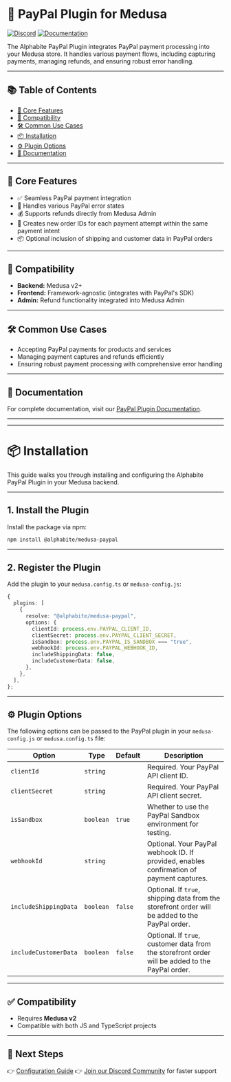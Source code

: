 # 📝 PayPal Plugin for Medusa

[![Discord](https://img.shields.io/badge/Join%20our%20Discord-Community%20Server-7289da.svg)](https://discord.gg/ZgBCYTMaVQ)
[![Documentation](https://img.shields.io/badge/Read%20the%20full-Documentation-blue.svg)](https://medusa-docs.alphabite.io/docs/category/paypal)

The Alphabite PayPal Plugin integrates PayPal payment processing into your Medusa store. It handles various payment flows, including capturing payments, managing refunds, and ensuring robust error handling.

---

## 📚 Table of Contents

- [🎯 Core Features](#-core-features)
- [🧱 Compatibility](#-compatibility)
- [🛠 Common Use Cases](#-common-use-cases)
- [📦 Installation](#-installation)
- [⚙️ Plugin Options](#-plugin-options)
- [📖 Documentation](#-documentation)

---

## 🎯 Core Features

- ✅ Seamless PayPal payment integration
- 🔄 Handles various PayPal error states
- 💰 Supports refunds directly from Medusa Admin
- 🛒 Creates new order IDs for each payment attempt within the same payment intent
- 📦 Optional inclusion of shipping and customer data in PayPal orders

---

## 🧱 Compatibility

- **Backend:** Medusa v2+
- **Frontend:** Framework-agnostic (integrates with PayPal's SDK)
- **Admin:** Refund functionality integrated into Medusa Admin

---

## 🛠 Common Use Cases

- Accepting PayPal payments for products and services
- Managing payment captures and refunds efficiently
- Ensuring robust payment processing with comprehensive error handling

---

## 📖 Documentation

For complete documentation, visit our [PayPal Plugin Documentation](https://medusa-docs.alphabite.io/docs/category/paypal).

---

---

# 📦 Installation

This guide walks you through installing and configuring the Alphabite PayPal Plugin in your Medusa backend.

---

## 1. Install the Plugin

Install the package via npm:

```bash
npm install @alphabite/medusa-paypal
```

---

## 2. Register the Plugin

Add the plugin to your `medusa.config.ts` or `medusa-config.js`:

```ts
{
  plugins: [
    {
      resolve: "@alphabite/medusa-paypal",
      options: {
        clientId: process.env.PAYPAL_CLIENT_ID,
        clientSecret: process.env.PAYPAL_CLIENT_SECRET,
        isSandbox: process.env.PAYPAL_IS_SANDBOX === "true",
        webhookId: process.env.PAYPAL_WEBHOOK_ID,
        includeShippingData: false,
        includeCustomerData: false,
      },
    },
  ],
};
```

---

## ⚙️ Plugin Options

The following options can be passed to the PayPal plugin in your `medusa-config.js` or `medusa.config.ts` file:

| Option                | Type      | Default | Description                                                                                     |
| --------------------- | --------- | ------- | ----------------------------------------------------------------------------------------------- |
| `clientId`            | `string`  |         | Required. Your PayPal API client ID.                                                            |
| `clientSecret`        | `string`  |         | Required. Your PayPal API client secret.                                                        |
| `isSandbox`           | `boolean` | `true`  | Whether to use the PayPal Sandbox environment for testing.                                      |
| `webhookId`           | `string`  |         | Optional. Your PayPal webhook ID. If provided, enables confirmation of payment captures.        |
| `includeShippingData` | `boolean` | `false` | Optional. If `true`, shipping data from the storefront order will be added to the PayPal order. |
| `includeCustomerData` | `boolean` | `false` | Optional. If `true`, customer data from the storefront order will be added to the PayPal order. |

---

## ✅ Compatibility

- Requires **Medusa v2**
- Compatible with both JS and TypeScript projects

---

## 🚀 Next Steps

👉 [Configuration Guide](https://medusa-docs.alphabite.io/docs/category/paypal)
👉 [Join our Discord Community](https://discord.gg/ZgBCYTMaVQ) for faster support
